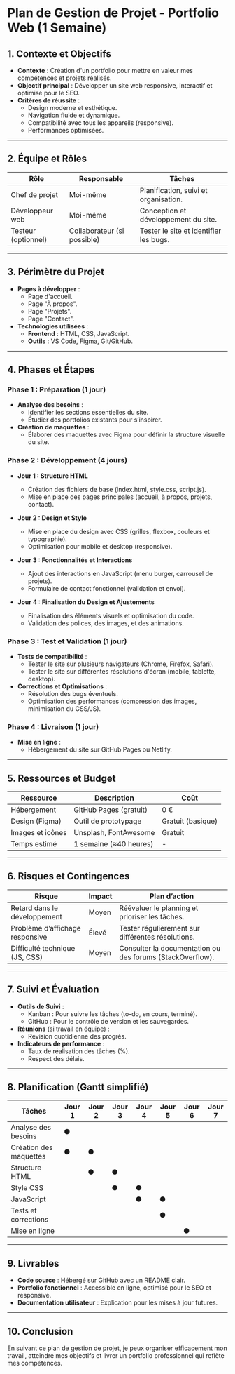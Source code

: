 # Plan de Gestion de Projet - Portfolio Web (1 Semaine)

## 1. Contexte et Objectifs
- **Contexte** : Création d'un portfolio pour mettre en valeur mes compétences et projets réalisés.
- **Objectif principal** : Développer un site web responsive, interactif et optimisé pour le SEO.
- **Critères de réussite** :
  - Design moderne et esthétique.
  - Navigation fluide et dynamique.
  - Compatibilité avec tous les appareils (responsive).
  - Performances optimisées.

---

## 2. Équipe et Rôles
| **Rôle**          | **Responsable**        | **Tâches**                          |
|-------------------|------------------------|-------------------------------------|
| Chef de projet    | Moi-même               | Planification, suivi et organisation. |
| Développeur web   | Moi-même               | Conception et développement du site. |
| Testeur (optionnel) | Collaborateur (si possible) | Tester le site et identifier les bugs. |

---

## 3. Périmètre du Projet
- **Pages à développer** :
  - Page d'accueil.
  - Page "À propos".
  - Page "Projets".
  - Page "Contact".
- **Technologies utilisées** :
  - **Frontend** : HTML, CSS, JavaScript.
  - **Outils** : VS Code, Figma, Git/GitHub.

---

## 4. Phases et Étapes

### **Phase 1 : Préparation (1 jour)**
- **Analyse des besoins** :
  - Identifier les sections essentielles du site.
  - Étudier des portfolios existants pour s’inspirer.
- **Création de maquettes** :
  - Élaborer des maquettes avec Figma pour définir la structure visuelle du site.

### **Phase 2 : Développement (4 jours)**
- **Jour 1 : Structure HTML**
  - Création des fichiers de base (index.html, style.css, script.js).
  - Mise en place des pages principales (accueil, à propos, projets, contact).
  
- **Jour 2 : Design et Style**
  - Mise en place du design avec CSS (grilles, flexbox, couleurs et typographie).
  - Optimisation pour mobile et desktop (responsive).

- **Jour 3 : Fonctionnalités et Interactions**
  - Ajout des interactions en JavaScript (menu burger, carrousel de projets).
  - Formulaire de contact fonctionnel (validation et envoi).

- **Jour 4 : Finalisation du Design et Ajustements**
  - Finalisation des éléments visuels et optimisation du code.
  - Validation des polices, des images, et des animations.

### **Phase 3 : Test et Validation (1 jour)**
- **Tests de compatibilité** :
  - Tester le site sur plusieurs navigateurs (Chrome, Firefox, Safari).
  - Tester le site sur différentes résolutions d'écran (mobile, tablette, desktop).
- **Corrections et Optimisations** :
  - Résolution des bugs éventuels.
  - Optimisation des performances (compression des images, minimisation du CSS/JS).

### **Phase 4 : Livraison (1 jour)**
- **Mise en ligne** :
  - Hébergement du site sur GitHub Pages ou Netlify.

---

## 5. Ressources et Budget
| **Ressource**            | **Description**            | **Coût**      |
|---------------------------|----------------------------|---------------|
| Hébergement               | GitHub Pages (gratuit)     | 0 €           |
| Design (Figma)            | Outil de prototypage       | Gratuit (basique) |
| Images et icônes          | Unsplash, FontAwesome      | Gratuit       |
| Temps estimé              | 1 semaine (≈40 heures)     | -             |

---

## 6. Risques et Contingences
| **Risque**                      | **Impact**          | **Plan d’action**                                       |
|----------------------------------|---------------------|--------------------------------------------------------|
| Retard dans le développement     | Moyen               | Réévaluer le planning et prioriser les tâches.         |
| Problème d’affichage responsive  | Élevé               | Tester régulièrement sur différentes résolutions.      |
| Difficulté technique (JS, CSS)   | Moyen               | Consulter la documentation ou des forums (StackOverflow). |

---

## 7. Suivi et Évaluation
- **Outils de Suivi** :
  - Kanban : Pour suivre les tâches (to-do, en cours, terminé).
  - GitHub : Pour le contrôle de version et les sauvegardes.
- **Réunions** (si travail en équipe) :
  - Révision quotidienne des progrès.
- **Indicateurs de performance** :
  - Taux de réalisation des tâches (%).
  - Respect des délais.

---

## 8. Planification (Gantt simplifié)

| Tâches                    | Jour 1 | Jour 2 | Jour 3 | Jour 4 | Jour 5 | Jour 6 | Jour 7 |
|---------------------------|--------|--------|--------|--------|--------|--------|--------|
| Analyse des besoins       | ●      |        |        |        |        |        |        |
| Création des maquettes    | ●      | ●      |        |        |        |        |        |
| Structure HTML            |        | ●      | ●      |        |        |        |        |
| Style CSS                 |        |        | ●      | ●      |        |        |        |
| JavaScript                |        |        |        | ●      | ●      |        |        |
| Tests et corrections      |        |        |        |        | ●      |        |        |
| Mise en ligne             |        |        |        |        |        | ●      |        |

---

## 9. Livrables
- **Code source** : Hébergé sur GitHub avec un README clair.
- **Portfolio fonctionnel** : Accessible en ligne, optimisé pour le SEO et responsive.
- **Documentation utilisateur** : Explication pour les mises à jour futures.

---

## 10. Conclusion
En suivant ce plan de gestion de projet, je peux organiser efficacement mon travail, atteindre mes objectifs et livrer un portfolio professionnel qui reflète mes compétences.
